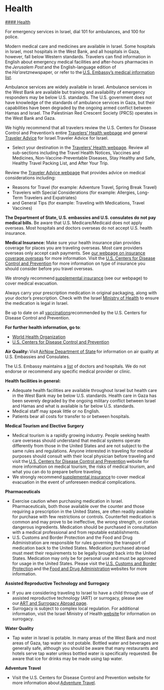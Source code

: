 # Health

[#### Health](javascript:void(0); "Health")

For emergency services in Israel, dial 101 for ambulances, and 100 for police.

Modern medical care and medicines are available in Israel. Some hospitals in Israel, most hospitals in the West Bank, and all hospitals in Gaza, however, fall below Western standards. Travelers can find information in English about emergency medical facilities and after-hours pharmacies in the *Jerusalem Post* and the English-language edition of the *Ha'aretz*newspaper, or refer to the [U.S. Embassy’s medical information list](https://gcc02.safelinks.protection.outlook.com/?url=https%3A%2F%2Fil.usembassy.gov%2Fu-s-citizen-services%2Fdoctors%2F&data=05%7C01%7COCSContentManager%40state.gov%7C6f806e3f127d45d020bd08db57d698d5%7C66cf50745afe48d1a691a12b2121f44b%7C0%7C0%7C638200351422234069%7CUnknown%7CTWFpbGZsb3d8eyJWIjoiMC4wLjAwMDAiLCJQIjoiV2luMzIiLCJBTiI6Ik1haWwiLCJXVCI6Mn0%3D%7C3000%7C%7C%7C&sdata=hUUoLXa%2FjTmukfDUbn%2FoiCzBqZ7rNR8SJzmdPS8GHK8%3D&reserved=0).

Ambulance services are widely available in Israel. Ambulance services in the West Bank are available but training and availability of emergency responders may be below U.S. standards. The U.S. government does not have knowledge of the standards of ambulance services in Gaza, but their capabilities have been degraded by the ongoing armed conflict between Hamas and Israel. The Palestinian Red Crescent Society (PRCS) operates in the West Bank and Gaza.

We highly recommend that all travelers review the U.S. Centers for Disease Control and Prevention’s entire [Travelers’ Health webpage](https://wwwnc.cdc.gov/travel/) and general [Traveler Advice](https://wwwnc.cdc.gov/travel/page/traveler-information-center) for Israel.Traveler Advice for Israel.

* Select your destination in the [Travelers’ Health webpage](https://wwwnc.cdc.gov/travel/). Review all sub-sections including the Travel Health Notices, Vaccines and Medicines, Non-Vaccine-Preventable Diseases, Stay Healthy and Safe, Healthy Travel Packing List, and After Your Trip.

Review the [Traveler Advice webpage](https://wwwnc.cdc.gov/travel/page/traveler-information-center) that provides advice on medical considerations including:

* Reasons for Travel (for example: Adventure Travel, Spring Break Travel)
* Travelers with Special Considerations (for example: Allergies, Long-Term Travelers and Expatriates)
* and General Tips (for example: Traveling with Medications, Travel Vaccines)

**The Department of State, U.S. embassies and U.S. consulates do not pay medical bills.** Be aware that U.S. Medicare/Medicaid does not apply overseas. Most hospitals and doctors overseas do not accept U.S. health insurance.

**Medical Insurance:** Make sure your health insurance plan provides coverage for places you are traveling overseas. Most care providers overseas only accept cash payments. See [our webpage on insurance coverage overseas](https://travel.state.gov/content/travel/en/international-travel/before-you-go/your-health-abroad/Insurance_Coverage_Overseas.html) for more information. Visit the [U.S. Centers for Disease Control and Prevention](https://wwwnc.cdc.gov/travel/page/insurance) for more information on type of insurance you should consider before you travel overseas.

We strongly recommend [supplemental insurance](https://travel.state.gov/content/travel/en/international-travel/before-you-go/your-health-abroad/Insurance_Coverage_Overseas.html) (see our webpage) to cover medical evacuation.

Always carry your prescription medication in original packaging, along with your doctor’s prescription. Check with the Israel [Ministry of Health](https://www.gov.il/en/departments/ministry_of_health/govil-landing-page) to ensure the medication is legal in Israel.

Be up to date on all [vaccinations](https://wwwnc.cdc.gov/travel)recommended by the U.S. Centers for Disease Control and Prevention.

**For further health information, go to**:

* [World Health Organization](https://www.who.int/)
* [U.S. Centers for Disease Control and Prevention](https://www.cdc.gov/)

**Air Quality:** Visit [AirNow Department of State](https://gcc02.safelinks.protection.outlook.com/?url=https%3A%2F%2Fwww.airnow.gov%2Finternational%2Fus-embassies-and-consulates%2F&data=05%7C01%7COCSContentManager%40state.gov%7C6f806e3f127d45d020bd08db57d698d5%7C66cf50745afe48d1a691a12b2121f44b%7C0%7C0%7C638200351422234069%7CUnknown%7CTWFpbGZsb3d8eyJWIjoiMC4wLjAwMDAiLCJQIjoiV2luMzIiLCJBTiI6Ik1haWwiLCJXVCI6Mn0%3D%7C3000%7C%7C%7C&sdata=3%2FHwseijhaf1KZ8hlKDSYQHvu4jNTjoIQ7CeeYJrczw%3D&reserved=0) for information on air quality at U.S. Embassies and Consulates.

The U.S. Embassy maintains a [list](https://gcc02.safelinks.protection.outlook.com/?url=https%3A%2F%2Fil.usembassy.gov%2Fu-s-citizen-services%2Fdoctors%2F&data=05%7C01%7COCSContentManager%40state.gov%7C6f806e3f127d45d020bd08db57d698d5%7C66cf50745afe48d1a691a12b2121f44b%7C0%7C0%7C638200351422389860%7CUnknown%7CTWFpbGZsb3d8eyJWIjoiMC4wLjAwMDAiLCJQIjoiV2luMzIiLCJBTiI6Ik1haWwiLCJXVCI6Mn0%3D%7C3000%7C%7C%7C&sdata=4r61QTtOTdfH%2FGTYng%2FaAXEiCvJW7zovw8wvbq3H2TY%3D&reserved=0) of doctors and hospitals. We do not endorse or recommend any specific medical provider or clinic.

**Health facilities in general:**

* Adequate health facilities are available throughout Israel but health care in the West Bank may be below U.S. standards. Health care in Gaza has been severely degraded by the ongoing military conflict between Israel and Hamas and what is available is far below U.S. standards.
* Medical staff may speak little or no English.
* Patients bear all costs for transfer to or between hospitals.

**Medical Tourism and Elective Surgery**

* Medical tourism is a rapidly growing industry. People seeking health care overseas should understand that medical systems operate differently from those in the United States and are not subject to the same rules and regulations. Anyone interested in traveling for medical purposes should consult with their local physician before traveling and visit the [U.S. Centers for Disease Control and Prevention](https://wwwnc.cdc.gov/travel/page/medical-tourism) website for more information on medical tourism, the risks of medical tourism, and what you can do to prepare before traveling.
* We strongly recommend [supplemental insurance](https://travel.state.gov/content/travel/en/international-travel/before-you-go/your-health-abroad/Insurance_Coverage_Overseas.html) to cover medical evacuation in the event of unforeseen medical complications.

**Pharmaceuticals**

* Exercise caution when purchasing medication in Israel. Pharmaceuticals, both those available over the counter and those requiring a prescription in the United States, are often readily available for purchase with few restrictions or controls. Counterfeit medication is common and may prove to be ineffective, the wrong strength, or contain dangerous ingredients. Medication should be purchased in consultation with a medical professional and from reputable establishments.
* U.S. Customs and Border Protection and the Food and Drug Administration are responsible for rules governing the transport of medication back to the United States. Medication purchased abroad must meet their requirements to be legally brought back into the United States. Medication may only be for personal use and must be approved for usage in the United States. Please visit the [U.S. Customs and Border Protection](https://help.cbp.gov/s/article/Article-1444?language=en_US#:~:text=U.S.%20Citizens%20Traveling%20with%20Medication,and%20import%20for%20personal%20use.) and the [Food and Drug Administration](https://www.fda.gov/industry/import-basics/personal-importation#:~:text=The%20FDA%20understands%20that%20you,additional%20medication%20sent%20to%20them.) websites for more information.

**Assisted Reproductive Technology and Surrogacy**

* If you are considering traveling to Israel to have a child through use of assisted reproductive technology (ART) or surrogacy, please see our [ART and Surrogacy Abroad page](https://travel.state.gov/content/travel/en/legal/travel-legal-considerations/us-citizenship/Assisted-Reproductive-Technology-ART-Surrogacy-Abroad.html).
* Surrogacy is subject to complex local regulation. For additional information, visit the Israel Ministry of Health [website](https://www.gov.il/en/service/embryo-carrying) for information on surrogacy.

**Water Quality**

* Tap water in Israel is potable. In many areas of the West Bank and most areas of Gaza, tap water is not potable. Bottled water and beverages are generally safe, although you should be aware that many restaurants and hotels serve tap water unless bottled water is specifically requested. Be aware that ice for drinks may be made using tap water.

**Adventure Travel**

* Visit the U.S. Centers for Disease Control and Prevention website for more information about [Adventure Travel](https://wwwnc.cdc.gov/travel/page/adventure).